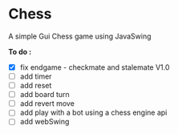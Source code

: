 # Chess

A simple Gui Chess game using JavaSwing


**To do :**

*[x] fix endgame - checkmate and stalemate V1.0
*[ ] add timer
*[ ] add reset
*[ ] add board turn
*[ ] add revert move
*[ ] add play with a bot using a chess engine api
*[ ] add webSwing
